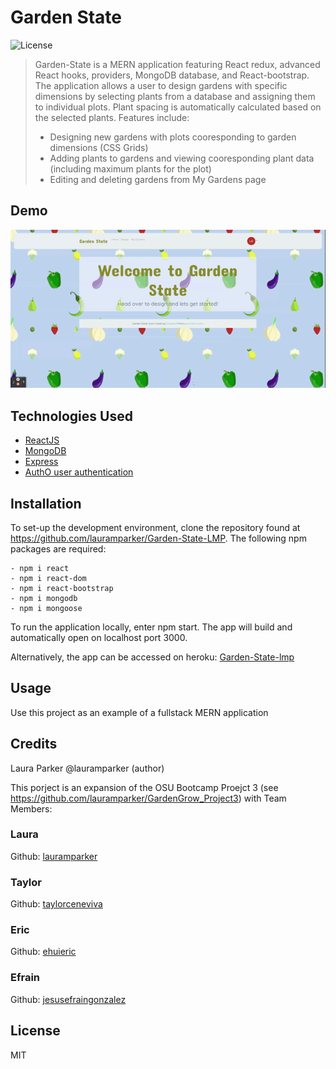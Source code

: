 # Garden State
  
![License](https://img.shields.io/badge/LICENSE-MIT-blue)


> Garden-State is a MERN application featuring React redux, advanced React hooks, providers, MongoDB database, and React-bootstrap. The application allows a user to design gardens with specific dimensions by selecting plants from a database and assigning them to individual plots.  Plant spacing is automatically calculated based on the selected plants. Features include:
>
> - Designing new gardens with plots cooresponding to garden dimensions (CSS Grids)
> - Adding plants to gardens and viewing cooresponding plant data (including maximum plants for the plot)
> - Editing and deleting gardens from My Gardens page

## Demo
![garden state demo](https://github.com/lauramparker/Garden-State-LMP/blob/master/client/public/Garden%20State.gif)

## Technologies Used
- [ReactJS](https://reactjs.org)
- [MongoDB](https://mongodb.com)
- [Express](https://expressjs.com)
- [AuthO user authentication](https://authO.com)


## Installation

To set-up the development environment, clone the repository found at https://github.com/lauramparker/Garden-State-LMP. The following npm packages are required: 
```
- npm i react 
- npm i react-dom
- npm i react-bootstrap
- npm i mongodb
- npm i mongoose
```

To run the application locally, enter npm start. The app will build and automatically open on localhost port 3000.

Alternatively, the app can be accessed on heroku: [Garden-State-lmp](https://garden-state-lmp.herokuapp.com/)

## Usage
Use this project as an example of a fullstack MERN application

## Credits
Laura Parker @lauramparker (author)

This porject is an expansion of the OSU Bootcamp Proejct 3 (see https://github.com/lauramparker/GardenGrow_Project3) with Team Members: 
### Laura
Github: [lauramparker](https://github.com/lauramparker)  

### Taylor
Github: [taylorceneviva](https://github.com/taylorceneviva)

### Eric 
Github: [ehuieric](https://github.com/ehuieric)

### Efrain
Github: [jesusefraingonzalez](https://github.com/jesusefraingonzalez)

## License
MIT 
